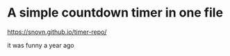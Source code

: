 # A simple countdown timer in one file

https://snovn.github.io/timer-repo/

it was funny a year ago
